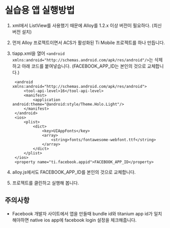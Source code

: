 # 실습용 앱 실행방법
1. xml에서 ListView를 사용했기 때문에 Alloy를 1.2.x 이상 버전이 필요하다. (최신버전 설치)
1. 먼저 Alloy 프로젝트이면서 ACS가 활성화된 Ti Mobile 프로젝트를 하나 만듭니다.
1. tiapp.xml을 열어 `<android xmlns:android="http://schemas.android.com/apk/res/android"/>`는 삭제하고 아래 코드를 붙여넣습니다. (FACEBOOK_APP_ID는 본인의 것으로 교체합니다.)

		<android xmlns:android="http://schemas.android.com/apk/res/android">
			<tool-api-level>16</tool-api-level>
			<manifest>
				<application android:theme="@android:style/Theme.Holo.Light"/>
			</manifest>
		</android>
		<ios>
		    <plist>
		        <dict>
	    	        <key>UIAppFonts</key>
	        	    <array>
	            	    <string>fonts/fontawesome-webfont.ttf</string>
		            </array>
		        </dict>
		    </plist>
		</ios>
		<property name="ti.facebook.appid">FACEBOOK_APP_ID</property>
		
1. alloy.js에서도 FACEBOOK_APP_ID를 본인의 것으로 교체합니다.
2. 프로젝트를 클린하고 실행해 봅니다.

## 주의사항
* Facebook 개발자 사이트에서 앱을 만들때 bundle id와 titanium app id가 일치해야하면 native ios app에 facebook login 설정을 체크해줍니다.
